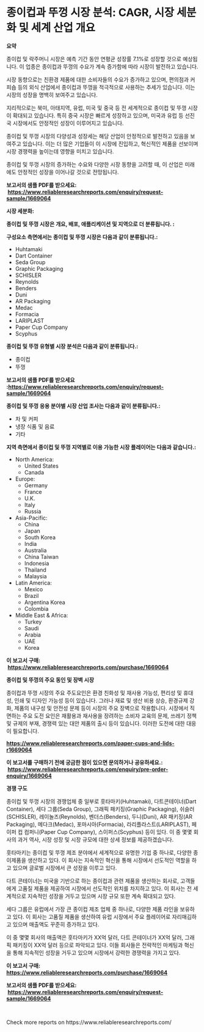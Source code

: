 <p><h1>종이컵과 뚜껑 시장 분석: CAGR, 시장 세분화 및 세계 산업 개요</h1></p><p><strong>요약</strong></p>
<p><p>종이컵 및 락주머니 시장은 예측 기간 동안 연평균 성장률 7.1%로 성장할 것으로 예상됩니다. 이 업종은 종이컵과 뚜껑의 수요가 계속 증가함에 따라 시장이 발전하고 있습니다.</p><p>시장 동향으로는 친환경 제품에 대한 소비자들의 수요가 증가하고 있으며, 편의점과 커피숍 등의 외식 산업에서 종이컵과 뚜껑을 적극적으로 사용하는 추세가 있습니다. 이는 시장의 성장을 명백히 보여주고 있습니다.</p><p>지리적으로는 북미, 아태지역, 유럽, 미국 및 중국 등 전 세계적으로 종이컵 및 뚜껑 시장이 확대되고 있습니다. 특히 중국 시장은 빠르게 성장하고 있으며, 미국과 유럽 등 선진국 시장에서도 안정적인 성장이 이루어지고 있습니다.</p><p>종이컵 및 뚜껑 시장의 다양성과 성장세는 해당 산업이 안정적으로 발전하고 있음을 보여주고 있습니다. 이는 더 많은 기업들이 이 시장에 진입하고, 혁신적인 제품을 선보이며 시장 경쟁력을 높이는데 영향을 미치고 있습니다.</p><p>종이컵 및 뚜껑 시장의 증가하는 수요와 다양한 시장 동향을 고려할 때, 이 산업은 미래에도 안정적인 성장을 이어나갈 것으로 전망됩니다.</p></p>
<p><strong>보고서의 샘플 PDF를 받으세요: &nbsp;<a href="https://www.reliableresearchreports.com/enquiry/request-sample/1669064">https://www.reliableresearchreports.com/enquiry/request-sample/1669064</a></strong></p>
<p><strong>시장 세분화:</strong></p>
<p><strong> 종이컵 및 뚜껑 시장은 개요, 배포, 애플리케이션 및 지역으로 더 분류됩니다. :</strong></p>
<p><strong>구성요소 측면에서는 종이컵 및 뚜껑 시장은 다음과 같이 분류됩니다.:</strong></p>
<p><ul><li>Huhtamaki</li><li>Dart Container</li><li>Seda Group</li><li>Graphic Packaging</li><li>SCHISLER</li><li>Reynolds</li><li>Benders</li><li>Duni</li><li>AR Packaging</li><li>Medac</li><li>Formacia</li><li>LARIPLAST</li><li>Paper Cup Company</li><li>Scyphus</li></ul></p>
<p><strong> 종이컵 및 뚜껑 유형별 시장 분석은 다음과 같이 분류됩니다.:</strong></p>
<p><ul><li>종이컵</li><li>뚜껑</li></ul></p>
<p><strong>보고서의 샘플 PDF를 받으세요 :<a href="https://www.reliableresearchreports.com/enquiry/request-sample/1669064">https://www.reliableresearchreports.com/enquiry/request-sample/1669064</a></strong></p>
<p><strong> 종이컵 및 뚜껑 응용 분야별 시장 산업 조사는 다음과 같이 분류됩니다.:</strong></p>
<p><ul><li>차 및 커피</li><li>냉장 식품 및 음료</li><li>기타</li></ul></p>
<p><strong>지역 측면에서 종이컵 및 뚜껑 지역별로 이용 가능한 시장 플레이어는 다음과 같습니다.:</strong></p>
<p><ul>
    <li>
        North America:
        <ul>
            <li>United States</li>
            <li>Canada</li>
        </ul>
    </li>
    <li>
        Europe:
        <ul>
            <li>Germany</li>
            <li>France</li>
            <li>U.K.</li>
            <li>Italy</li>
            <li>Russia</li>
        </ul>
    </li>
    <li>
        Asia-Pacific:
        <ul>
            <li>China</li>
            <li>Japan</li>
            <li>South Korea</li>
            <li>India</li>
            <li>Australia</li>
            <li>China Taiwan</li>
            <li>Indonesia</li>
            <li>Thailand</li>
            <li>Malaysia</li>
        </ul>
    </li>
    <li>
        Latin America:
        <ul>
            <li>Mexico</li>
            <li>Brazil</li>
            <li>Argentina Korea</li>
            <li>Colombia</li>
        </ul>
    </li>
    <li>
        Middle East & Africa:
        <ul>
            <li>Turkey</li>
            <li>Saudi</li>
            <li>Arabia</li>
            <li>UAE</li>
            <li>Korea</li>
        </ul>
    </li>
    </ul></p>
<p><strong>이 보고서 구매: &nbsp;<a href="https://www.reliableresearchreports.com/purchase/1669064">https://www.reliableresearchreports.com/purchase/1669064</a></strong></p>
<p><strong>종이컵 및 뚜껑의 주요 동인 및 장벽 시장</strong></p>
<p><p>종이컵과 뚜껑 시장의 주요 주도요인은 환경 친화성 및 재사용 가능성, 편리성 및 휴대성, 인쇄 및 디자인 가능성 등이 있습니다. 그러나 재료 및 생산 비용 상승, 환경규제 강화, 제품의 내구성 및 안전성 문제 등이 시장의 주요 장벽으로 작용합니다. 시장에서 직면하는 주요 도전 요인은 재활용과 재사용을 장려하는 소비자 교육의 문제, 쓰레기 정책 및 규제의 부재, 경쟁력 있는 대안 제품의 출시 등이 있습니다. 이러한 도전에 대한 대응이 필요합니다.</p></p>
<p><strong><a href="https://www.reliableresearchreports.com/paper-cups-and-lids-r1669064">https://www.reliableresearchreports.com/paper-cups-and-lids-r1669064</a></strong></p>
<p><strong>이 보고서를 구매하기 전에 궁금한 점이 있으면 문의하거나 공유하세요.: &nbsp;<a href="https://www.reliableresearchreports.com/enquiry/pre-order-enquiry/1669064">https://www.reliableresearchreports.com/enquiry/pre-order-enquiry/1669064</a></strong></p>
<p><strong>경쟁 구도</strong></p>
<p><p>종이컵 및 뚜껑 시장의 경쟁업체 중 일부로 훗타마키(Huhtamaki), 다트콘테이너(Dart Container), 세다 그룹(Seda Group), 그래픽 패키징(Graphic Packaging), 쉬슬러(SCHISLER), 레이놀즈(Reynolds), 벤더스(Benders), 두니(Duni), AR 패키징(AR Packaging), 메다크(Medac), 포마시아(Formacia), 라리플라스트(LARIPLAST), 페이퍼 컵 컴퍼니(Paper Cup Company), 스이퍼스(Scyphus) 등이 있다. 이 중 몇몇 회사의 과거 역사, 시장 성장 및 시장 규모에 대한 상세 정보를 제공하겠습니다.</p><p>훗타마키는 종이컵 및 뚜껑 제조 분야에서 세계적으로 유명한 기업 중 하나로, 다양한 종이제품을 생산하고 있다. 이 회사는 지속적인 혁신을 통해 시장에서 선도적인 역할을 하고 있으며 글로벌 시장에서 큰 성장을 이루고 있다.</p><p>다트 콘테이너는 미국을 기반으로 하는 종이컵과 관련 제품을 생산하는 회사로, 고객들에게 고품질 제품을 제공하여 시장에서 선도적인 위치를 차지하고 있다. 이 회사는 전 세계적으로 지속적인 성장을 거두고 있으며 시장 규모 또한 계속 확대되고 있다.</p><p>세다 그룹은 유럽에서 가장 큰 종이컵 제조 업체 중 하나로, 다양한 제품 라인을 보유하고 있다. 이 회사는 고품질 제품을 생산하여 유럽 시장에서 주요 플레이어로 자리매김하고 있으며 매출액도 꾸준히 증가하고 있다.</p><p>이 중 몇몇 회사의 매출액은 훗타마키가 XX억 달러, 다트 콘테이너가 XX억 달러, 그래픽 패키징이 XX억 달러 등으로 파악되고 있다. 이들 회사들은 전략적인 마케팅과 혁신을 통해 지속적인 성장을 거두고 있으며 시장에서 강력한 경쟁력을 가지고 있다.</p></p>
<p><strong>이 보고서 구매: &nbsp; <a href="https://www.reliableresearchreports.com/purchase/1669064">https://www.reliableresearchreports.com/purchase/1669064</a></strong></p>
<p><strong>보고서의 샘플 PDF를 받으세요: &nbsp;<a href="https://www.reliableresearchreports.com/enquiry/request-sample/1669064">https://www.reliableresearchreports.com/enquiry/request-sample/1669064</a></strong><strong></strong></p>
<p>&nbsp;</p>
<p>Check more reports on https://www.reliableresearchreports.com/</p>